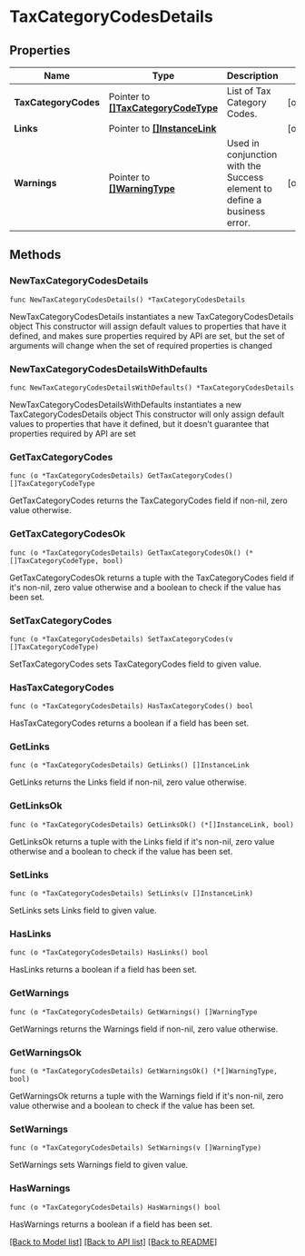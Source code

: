 # TaxCategoryCodesDetails

## Properties

Name | Type | Description | Notes
------------ | ------------- | ------------- | -------------
**TaxCategoryCodes** | Pointer to [**[]TaxCategoryCodeType**](TaxCategoryCodeType.md) | List of Tax Category Codes. | [optional] 
**Links** | Pointer to [**[]InstanceLink**](InstanceLink.md) |  | [optional] 
**Warnings** | Pointer to [**[]WarningType**](WarningType.md) | Used in conjunction with the Success element to define a business error. | [optional] 

## Methods

### NewTaxCategoryCodesDetails

`func NewTaxCategoryCodesDetails() *TaxCategoryCodesDetails`

NewTaxCategoryCodesDetails instantiates a new TaxCategoryCodesDetails object
This constructor will assign default values to properties that have it defined,
and makes sure properties required by API are set, but the set of arguments
will change when the set of required properties is changed

### NewTaxCategoryCodesDetailsWithDefaults

`func NewTaxCategoryCodesDetailsWithDefaults() *TaxCategoryCodesDetails`

NewTaxCategoryCodesDetailsWithDefaults instantiates a new TaxCategoryCodesDetails object
This constructor will only assign default values to properties that have it defined,
but it doesn't guarantee that properties required by API are set

### GetTaxCategoryCodes

`func (o *TaxCategoryCodesDetails) GetTaxCategoryCodes() []TaxCategoryCodeType`

GetTaxCategoryCodes returns the TaxCategoryCodes field if non-nil, zero value otherwise.

### GetTaxCategoryCodesOk

`func (o *TaxCategoryCodesDetails) GetTaxCategoryCodesOk() (*[]TaxCategoryCodeType, bool)`

GetTaxCategoryCodesOk returns a tuple with the TaxCategoryCodes field if it's non-nil, zero value otherwise
and a boolean to check if the value has been set.

### SetTaxCategoryCodes

`func (o *TaxCategoryCodesDetails) SetTaxCategoryCodes(v []TaxCategoryCodeType)`

SetTaxCategoryCodes sets TaxCategoryCodes field to given value.

### HasTaxCategoryCodes

`func (o *TaxCategoryCodesDetails) HasTaxCategoryCodes() bool`

HasTaxCategoryCodes returns a boolean if a field has been set.

### GetLinks

`func (o *TaxCategoryCodesDetails) GetLinks() []InstanceLink`

GetLinks returns the Links field if non-nil, zero value otherwise.

### GetLinksOk

`func (o *TaxCategoryCodesDetails) GetLinksOk() (*[]InstanceLink, bool)`

GetLinksOk returns a tuple with the Links field if it's non-nil, zero value otherwise
and a boolean to check if the value has been set.

### SetLinks

`func (o *TaxCategoryCodesDetails) SetLinks(v []InstanceLink)`

SetLinks sets Links field to given value.

### HasLinks

`func (o *TaxCategoryCodesDetails) HasLinks() bool`

HasLinks returns a boolean if a field has been set.

### GetWarnings

`func (o *TaxCategoryCodesDetails) GetWarnings() []WarningType`

GetWarnings returns the Warnings field if non-nil, zero value otherwise.

### GetWarningsOk

`func (o *TaxCategoryCodesDetails) GetWarningsOk() (*[]WarningType, bool)`

GetWarningsOk returns a tuple with the Warnings field if it's non-nil, zero value otherwise
and a boolean to check if the value has been set.

### SetWarnings

`func (o *TaxCategoryCodesDetails) SetWarnings(v []WarningType)`

SetWarnings sets Warnings field to given value.

### HasWarnings

`func (o *TaxCategoryCodesDetails) HasWarnings() bool`

HasWarnings returns a boolean if a field has been set.


[[Back to Model list]](../README.md#documentation-for-models) [[Back to API list]](../README.md#documentation-for-api-endpoints) [[Back to README]](../README.md)


